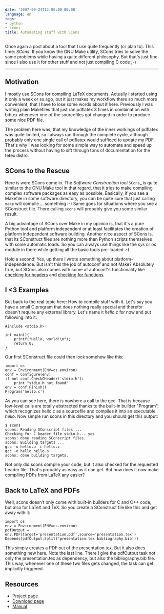 ```yaml
---
date: '2007-09-24T12:00:00-00:00'
language: en
tags:
- python
- scons
title: Automating stuff with SCons
---
```



Once again a post about a tool that I use quite frequently (or plan to). This time: *SCons*. If you know the GNU Make utility, SCons tries to solve the same problems while having a quite different philosophy. But that's just fine since I also use it for other stuff and not just compiling C code ;-)

-------------------------------

## Motivation

I mostly use SCons for compiling LaTeX documents. Actually I started using it only a week or so ago, but it just makes my workflow there so much more convenient, that I have to lose some words about it here. Previously I was writing plain Makefiles that just ran pdflatex 3 times in combination with bibtex whenever one of the sourcefiles got changed in order to produce some nice PDF file.

The problem here was, that my knowledge of the inner workings of pdflatex was quite limited, so I always ran through the complete cycle, although probably only one single call of pdflatex would sufficed to update my PDF. That's why I was looking for some simple way to automate and speed up the process without having to sift through tons of documentation for the tetex distro.

## SCons to the Rescue

Here is were SCons come in. The *Software Construction tool* `SCons`_ is quite similar to the GNU Make tool in that regard, that it tries to make compiling complex software packages as easy as possible. Basically, if you see a Makefile in some software directory, you can be quite sure that just calling `make` will compile ... something :-) Same goes for situations where you see a SConstruct file. There calling `scons` will probably give you some similar result.

A big advantage of SCons over Make in my opinion is, that it's a pure Python tool and platform independent or at least facilitates the creation of platform independent software building. Another nice aspect of SCons is, that its SConstruct files are nothing more than Python scripts themselves with some automatic loads. So you can always use things like the *sys* or *os* module in there while getting all the basic tools pre-loaded :-)

Hold a second! Yes, up there I wrote something about platform-independence. But isn't this the job of autoconf and not Make? Absolutely true, but SCons also comes with some of autoconf's functionality like [checking for headers](http://scons.org/doc/0.97/HTML/scons-user/x2827.html) and [checking for functions](http://scons.org/doc/0.97/HTML/scons-user/x2836.html).

## I <3 Examples

But back to the real topic here: How to compile stuff with it. Let's say you have a small C program that does nothing really special and therefor doesn't require any external library. Let's name it *hello.c* for now and put following into it:
    
    #include <stdio.h>
    
    int main(){
        printf("Hello, world!\n");
        return 0;
    }
    
Our first SConstruct file could then look somehow like this:
    
    import os
    env = Environment(ENV=os.environ)
    conf = Configure(env)
    if not conf.CheckCHeader('stdio.h'):
        print "stdio.h not found"
    env = conf.Finish()
    Program('hello.c')
    
As you can see here, there is nowhere a call to the gcc. That is because low-level calls are totally abstracted thanks to the built-in builder "Program", which recognizes hello.c as a sourcefile and compiles it into an executable *hello*. Now simple run scons in this directory and you should get this output:
    
    $ scons
    scons: Reading SConscript files ...
    Checking for C header file stdio.h... yes
    scons: done reading SConscript files.
    scons: Building targets ...
    gcc -o hello.o -c hello.c
    gcc -o hello hello.o
    scons: done building targets.
    
Not only did scons compile your code, but it also checked for
the requested header file. That's probably as easy as it can get. But how does it now make compiling PDFs from LaTeX any easier?


## Back to LaTeX and PDFs

Well, scons doesn't only come with built-in builders for C and C++ code, but also for LaTeX and TeX. So you create a SConstruct file like this and get away with it:
    
    import os
    env = Environment(ENV=os.environ)
    pdfOutput = env.PDF(target='presentation.pdf',source='presentation.tex')
    Depends(pdfOutput,Split('presentation.tex bibliography.bib'))
    
This simply creates a PDF out of the presentation.tex. But it also does something new here. Note the last line. There I give the pdfOutput task not only the presentation.tex as dependency, but also the bibliography.bib file. This way, whenever one of these two files gets changed, the task can get implicitly triggered.

## Resources

* [Project page](http://scons.org)
* [Download page](http://scons.org/download.php)
* [Manual](http://scons.org/documentation.php)


[SCons]: http://scons.org/